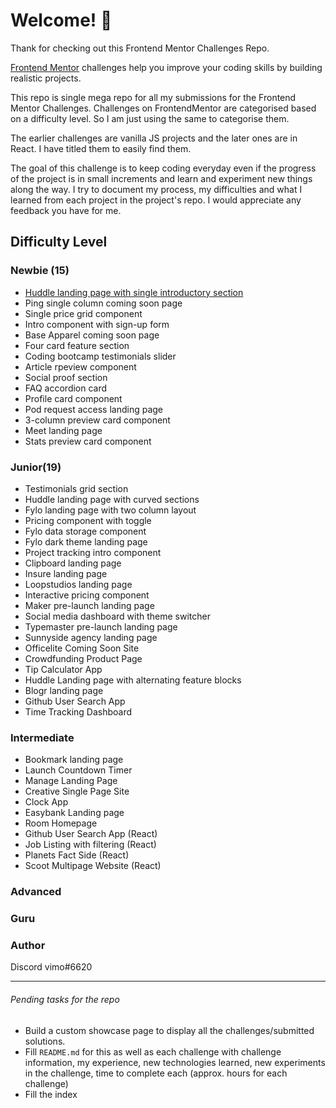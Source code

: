 # Welcome! 👋

Thank for checking out this Frontend Mentor Challenges Repo.

[Frontend Mentor](https://www.frontendmentor.io) challenges help you improve your coding skills by building realistic projects.

This repo is single mega repo for all my submissions for the Frontend Mentor Challenges.
Challenges on FrontendMentor are categorised based on a difficulty level. So I am just using the same to categorise them.

The earlier challenges are vanilla JS projects and the later ones are in React. I have titled them to easily find them.

The goal of this challenge is to keep coding everyday even if the progress of the project is in small increments and learn and experiment new things along the way. I try to document my process, my difficulties and what I learned from each project in the project's repo. I would appreciate any feedback you have for me.

## Difficulty Level

### Newbie (15)

- [Huddle landing page with single introductory section](/huddle-landing-page-with-single-introductory-section/)
- Ping single column coming soon page
- Single price grid component
- Intro component with sign-up form
- Base Apparel coming soon page
- Four card feature section
- Coding bootcamp testimonials slider
- Article rpeview component
- Social proof section
- FAQ accordion card
- Profile card component
- Pod request access landing page
- 3-column preview card component
- Meet landing page
- Stats preview card component

### Junior(19)

- Testimonials grid section
- Huddle landing page with curved sections
- Fylo landing page with two column layout
- Pricing component with toggle
- Fylo data storage component
- Fylo dark theme landing page
- Project tracking intro component
- Clipboard landing page
- Insure landing page
- Loopstudios landing page
- Interactive pricing component
- Maker pre-launch landing page
- Social media dashboard with theme switcher
- Typemaster pre-launch landing page
- Sunnyside agency landing page
- Officelite Coming Soon Site
- Crowdfunding Product Page
- Tip Calculator App
- Huddle Landing page with alternating feature blocks
- Blogr landing page
- Github User Search App
- Time Tracking Dashboard

### Intermediate

- Bookmark landing page
- Launch Countdown Timer
- Manage Landing Page
- Creative Single Page Site
- Clock App
- Easybank Landing page
- Room Homepage
- Github User Search App (React)
- Job Listing with filtering (React)
- Planets Fact Side (React)
- Scoot Multipage Website (React)

### Advanced

### Guru

### Author

Discord vimo#6620

---

###### Pending tasks for the repo

- Build a custom showcase page to display all the challenges/submitted solutions.
- Fill `README.md` for this as well as each challenge with challenge information, my experience, new technologies learned, new experiments in the challenge, time to complete each (approx. hours for each challenge)
- Fill the index
